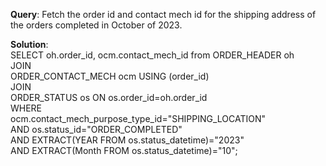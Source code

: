 **Query**: Fetch the order id and contact mech id for the shipping address of the orders completed in October of 2023.<br>

**Solution**:<br>
SELECT oh.order_id, ocm.contact_mech_id from ORDER_HEADER oh <br>
JOIN <br>
ORDER_CONTACT_MECH ocm USING (order_id) <br>
JOIN <br>
ORDER_STATUS os ON os.order_id=oh.order_id  <br>
WHERE <br>
ocm.contact_mech_purpose_type_id="SHIPPING_LOCATION" <br>
AND os.status_id="ORDER_COMPLETED" <br>
AND EXTRACT(YEAR FROM os.status_datetime)="2023" <br>
AND EXTRACT(Month FROM os.status_datetime)="10";<br>


